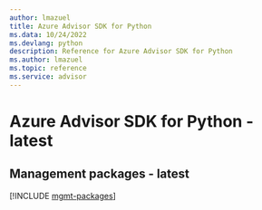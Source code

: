 ```yaml
---
author: lmazuel
title: Azure Advisor SDK for Python
ms.data: 10/24/2022
ms.devlang: python
description: Reference for Azure Advisor SDK for Python
ms.author: lmazuel
ms.topic: reference
ms.service: advisor
---
```

# Azure Advisor SDK for Python - latest

## Management packages - latest
[!INCLUDE [mgmt-packages](advisor-mgmt-index.md)]